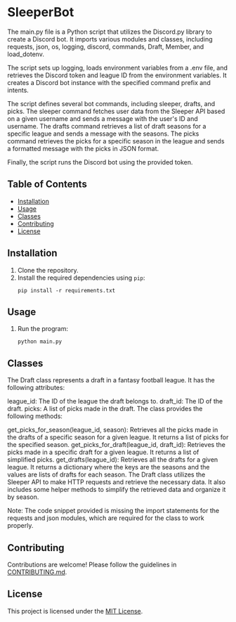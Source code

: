 # SleeperBot

The main.py file is a Python script that utilizes the Discord.py library to create a Discord bot. It imports various modules and classes, including requests, json, os, logging, discord, commands, Draft, Member, and load_dotenv.

The script sets up logging, loads environment variables from a .env file, and retrieves the Discord token and league ID from the environment variables. It creates a Discord bot instance with the specified command prefix and intents.

The script defines several bot commands, including sleeper, drafts, and picks. The sleeper command fetches user data from the Sleeper API based on a given username and sends a message with the user's ID and username. The drafts command retrieves a list of draft seasons for a specific league and sends a message with the seasons. The picks command retrieves the picks for a specific season in the league and sends a formatted message with the picks in JSON format.

Finally, the script runs the Discord bot using the provided token.

## Table of Contents

- [Installation](#installation)
- [Usage](#usage)
- [Classes](#classes)
- [Contributing](#contributing)
- [License](#license)

## Installation

1. Clone the repository.
2. Install the required dependencies using `pip`:
    ```shell
    pip install -r requirements.txt
    ```

## Usage

1. Run the program:
    ```shell
    python main.py
    ```

## Classes
The Draft class represents a draft in a fantasy football league. It has the following attributes:

league_id: The ID of the league the draft belongs to.
draft_id: The ID of the draft.
picks: A list of picks made in the draft.
The class provides the following methods:

get_picks_for_season(league_id, season): Retrieves all the picks made in the drafts of a specific season for a given league. It returns a list of picks for the specified season.
get_picks_for_draft(league_id, draft_id): Retrieves the picks made in a specific draft for a given league. It returns a list of simplified picks.
get_drafts(league_id): Retrieves all the drafts for a given league. It returns a dictionary where the keys are the seasons and the values are lists of drafts for each season.
The Draft class utilizes the Sleeper API to make HTTP requests and retrieve the necessary data. It also includes some helper methods to simplify the retrieved data and organize it by season.

Note: The code snippet provided is missing the import statements for the requests and json modules, which are required for the class to work properly.

## Contributing

Contributions are welcome! Please follow the guidelines in [CONTRIBUTING.md](CONTRIBUTING.md).

## License

This project is licensed under the [MIT License](LICENSE).
